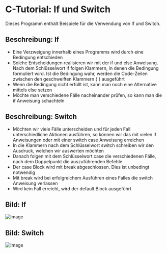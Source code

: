 # C-Tutorial: If und Switch

Dieses Programm enthält Beispiele für die Verwendung von If und Switch.

## Beschreibung: If

- Eine Verzweigung innerhalb eines Programms wird durch eine Bedingung entschieden
- Solche Entscheidungen realisieren wir mit der if und else Anweisung. Nach dem Schlüsselwort if folgen Klammern, in denen die Bedingung formuliert wird. Ist die Bedingung wahr, werden die Code-Zeilen zwischen den geschweiften Klammern { } ausgeführt
- Wenn die Bedingung nicht erfüllt ist, kann man noch eine Alternative mittels else setzen
- Möchte man verschiedene Fälle nacheinander prüfen, so kann man die if Anweisung schachteln

## Beschreibung: Switch

- Möchten wir viele Fälle unterscheiden und für jeden Fall unterschiedliche Aktionen ausführen, so können wir das mit vielen if Anweisungen oder mit einer switch case Anweisung erreichen
- In die Klammern nach dem Schlüsselwort switch schreiben wir den Ausdruck, welchen wir auswerten möchten
- Danach folgen mit dem Schlüsselwort case die verschiedenen Fälle, nach dem Doppelpunkt die auszuführenden Befehle
- Der case Block wird mit break abgeschlossen. Dies ist unbedingt notwendig
- Mit break wird bei erfolgreichem Ausführen eines Falles die switch Anweisung verlassen
- Wird kein Fall erreicht, wird der default Block ausgeführt

## Bild: If

![image](https://user-images.githubusercontent.com/63674539/195984104-4deadb9a-6502-458a-a5e9-a55796a41017.png)

## Bild: Switch

![image](https://user-images.githubusercontent.com/63674539/195985856-975b9f8f-c35a-478b-bb85-2add1cbebf00.png)
